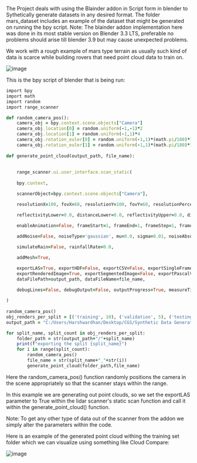 
The Project deals with using the Blainder addon in Script form in blender to Sythetically generate datasets in any desired format. 
The folder mars_dataset includes an example of the dataset that might be generated on running the bpy script.
Note: The blainder addon implementation here was done in its most stable version on Blender 3.3 LTS, preferable no problems should arise
till blender 3.9 but may cause unexpected problems.



We work with a rough example of mars type terrain as usually such kind of data is scarce while building rovers that need point cloud data 
to train on.




![image](https://github.com/user-attachments/assets/26088419-bced-4a64-9533-947e2b138a7b)



This is the bpy script of blender that is being run:



```ruby
import bpy
import math
import random
import range_scanner

def random_camera_pos():
    camera_obj = bpy.context.scene.objects["Camera"]
    camera_obj.location[0] = random.uniform(-1,-1)*2
    camera_obj.location[1] = random.uniform(-1,1)*4
    camera_obj.rotation_euler[0] = random.uniform(-1,1)*(math.pi/180)*16
    camera_obj.rotation_euler[1] = random.uniform(-1,1)*(math.pi/180)*16
    
def generate_point_cloud(output_path, file_name):
    
    
    range_scanner.ui.user_interface.scan_static(
    
    bpy.context, 

    scannerObject=bpy.context.scene.objects["Camera"],

    resolutionX=100, fovX=60, resolutionY=100, fovY=60, resolutionPercentage=100,

    reflectivityLower=0.0, distanceLower=0.0, reflectivityUpper=0.0, distanceUpper=99999.9, maxReflectionDepth=10,
    
    enableAnimation=False, frameStart=1, frameEnd=1, frameStep=1, frameRate=1,

    addNoise=False, noiseType='gaussian', mu=0.0, sigma=0.01, noiseAbsoluteOffset=0.0, noiseRelativeOffset=0.0,

    simulateRain=False, rainfallRate=0.0, 

    addMesh=True,

    exportLAS=True, exportHDF=False, exportCSV=False, exportSingleFrames=False, exportPLY=False,
    exportRenderedImage=True, exportSegmentedImage=False, exportPascalVoc=False, exportDepthmap=False, depthMinDistance=0.0, depthMaxDistance=100.0, 
    dataFilePath=output_path, dataFileName=file_name,
    
    debugLines=False, debugOutput=False, outputProgress=True, measureTime=False, singleRay=False, destinationObject=None, targetObject=None

)  
    
random_camera_pos()
obj_renders_per_split = [('training', 10), ('validation', 5), ('testing', 3)]
output_path = "C:/Users/Harshwardhan/Desktop/CGS/Synthetic Data Generation/mars_dataset"

for split_name, split_count in obj_renders_per_split:
    folder_path = str(output_path+"/"+split_name)
    print(f"exporting the split {split_name}")
    for i in range(split_count):
        random_camera_pos()
        file_name = str(split_name+"_"+str(i))
        generate_point_cloud(folder_path,file_name)
```



Here the random_camera_pos() function randomly positions the camera in the scene appropriately so that the scanner stays within the range.



In this example we are generating out point clouds, so we set the exportLAS parameter to True within the lidar scanner's static scan function and call it within
the generate_point_cloud() function.



Note: To get any other type of data out of the scanner from the addon we simply alter the parameters within the code.



Here is an example of the generated point cloud withing the training set folder which we can visualize using something like Cloud Compare:



![image](https://github.com/user-attachments/assets/437dcf7d-2b3f-4a06-9ded-e005b9eb9498)
